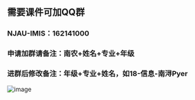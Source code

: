 ## 需要课件可加QQ群
### NJAU-IMIS：162141000
### 申请加群请备注：南农+姓名+专业+年级
### 进群后修改备注：年级+专业+姓名，如18-信息-南浔Pyer
![image](https://user-images.githubusercontent.com/60532543/149864728-ea999cd5-a7ab-4cb0-b180-7e3647a14140.png)

